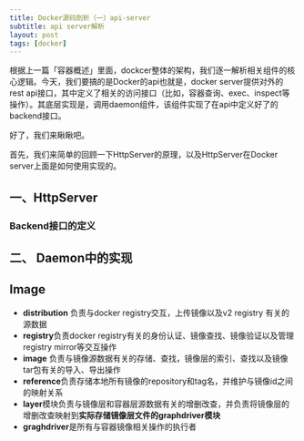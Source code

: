 ```yaml
---
title: Docker源码剖析（一）api-server
subtitle: api server解析
layout: post
tags: [docker]
---
```


根据上一篇「容器概述」里面，dockcer整体的架构，我们逐一解析相关组件的核心逻辑。今天，我们要搞的是Docker的api也就是，docker server提供对外的rest api接口，其中定义了相关的访问接口（比如，容器查询、exec、inspect等操作）。其底层实现是，调用daemon组件，该组件实现了在api中定义好了的backend接口。

好了，我们来瞅瞅吧。

首先，我们来简单的回顾一下HttpServer的原理，以及HttpServer在Docker server上面是如何使用实现的。

## 一、HttpServer 



### Backend接口的定义





## 二、 Daemon中的实现



























## Image

- **distribution** 负责与docker registry交互，上传镜像以及v2 registry 有关的源数据
- **registry**负责docker registry有关的身份认证、镜像查找、镜像验证以及管理registry mirror等交互操作
- **image** 负责与镜像源数据有关的存储、查找，镜像层的索引、查找以及镜像tar包有关的导入、导出操作
- **reference**负责存储本地所有镜像的repository和tag名，并维护与镜像id之间的映射关系
- **layer**模块负责与镜像层和容器层源数据有关的增删改查，并负责将镜像层的增删改查映射到**实际存储镜像层文件的graphdriver模块**
- **graghdriver**是所有与容器镜像相关操作的执行者